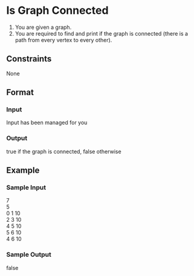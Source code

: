 # Is Graph Connected

1. You are given a graph.
2. You are required to find and print if the graph is connected (there is a path from every vertex to every other).

## Constraints
None

## Format
### Input
Input has been managed for you

### Output
true if the graph is connected, false otherwise

## Example
### Sample Input

7   
5   
0 1 10  
2 3 10  
4 5 10  
5 6 10  
4 6 10

### Sample Output
false